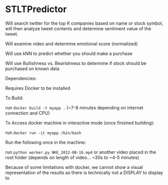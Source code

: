# STLTPredictor

Will search twitter for the top K companies based on name or stock symbol, will then analyze tweet contents and determine sentiment value of the tweet.

Will examine video and determine emotional score (normalized)

Will use kNN to predict whether you should make a purchase

Will use Bullishness vs. Bearishness to determine if stock should be purchased on known data


Dependencies:

  Requires Docker to be installed

To Build:

  run `docker build -t myapp .` (~7-8 minutes depending on internet connection and CPU)

To Access docker machine in interactive mode (once finished building):

  run `docker run -it myapp /bin/bash`

Run the following once in the machine:

  run `python worker.py NKE_2012-08-16.mp4` or another video placed in the root folder (depends on length of video... ~30s to ~4-5 minutes)

Because of some limitations with docker, we cannot show a visual representation of the results as there is technically not a DISPLAY to display to
